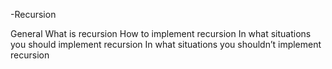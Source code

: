 -Recursion

General
What is recursion
How to implement recursion
In what situations you should implement recursion
In what situations you shouldn’t implement recursion

